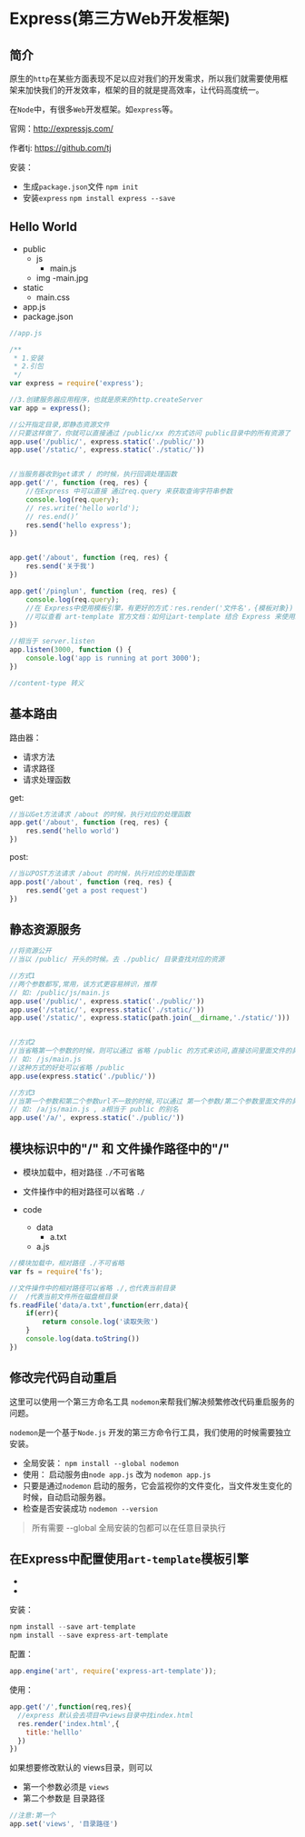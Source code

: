 # Express(第三方Web开发框架)

##  简介

原生的`http`在某些方面表现不足以应对我们的开发需求，所以我们就需要使用框架来加快我们的开发效率，框架的目的就是提高效率，让代码高度统一。

在`Node`中，有很多`Web`开发框架。如`express`等。

官网：http://expressjs.com/

作者tj: https://github.com/tj


安装：
- 生成`package.json`文件  `npm init`
- 安装`express`  `npm install express --save`


## Hello World

- public
  - js
    - main.js
  - img
    -main.jpg
- static
  - main.css
- app.js
- package.json

```js
//app.js

/**
 * 1.安装
 * 2.引包
 */
var express = require('express');

//3.创建服务器应用程序，也就是原来的http.createServer
var app = express();

//公开指定目录,即静态资源文件
//只要这样做了，你就可以直接通过 /public/xx 的方式访问 public目录中的所有资源了
app.use('/public/', express.static('./public/'))
app.use('/static/', express.static('./static/'))


//当服务器收到get请求 / 的时候，执行回调处理函数
app.get('/', function (req, res) {
    //在Express 中可以直接 通过req.query 来获取查询字符串参数
    console.log(req.query);
    // res.write('hello world');
    // res.end()’
    res.send('hello express');
})


app.get('/about', function (req, res) {
    res.send('关于我')
})

app.get('/pinglun', function (req, res) {
    console.log(req.query);
    //在 Express中使用模板引擎，有更好的方式：res.render('文件名'，{模板对象})
    //可以查看 art-template 官方文档：如何让art-template 结合 Express 来使用。https://aui.github.io/art-template/zh-cn/index.html
})

//相当于 server.listen
app.listen(3000, function () {
    console.log('app is running at port 3000');
})

//content-type 转义
```

## 基本路由

路由器：

- 请求方法
- 请求路径
- 请求处理函数

get:
```js
//当以Get方法请求 /about 的时候，执行对应的处理函数
app.get('/about', function (req, res) {
    res.send('hello world')
})
```

post:
```js
//当以POST方法请求 /about 的时候，执行对应的处理函数
app.post('/about', function (req, res) {
    res.send('get a post request')
})
```




## 静态资源服务

```js
//将资源公开
//当以 /public/ 开头的时候。去 ./public/ 目录查找对应的资源

//方式1 
//两个参数都写,常用，该方式更容易辨识，推荐
// 如: /public/js/main.js 
app.use('/public/', express.static('./public/'))
app.use('/static/', express.static('./static/'))
app.use('/static/', express.static(path.join(__dirname,'./static/')))


//方式2
//当省略第一个参数的时候，则可以通过 省略 /public 的方式来访问,直接访问里面文件的具体路径,
// 如: /js/main.js 
//这种方式的好处可以省略 /public
app.use(express.static('./public/'))

//方式3 
//当第一个参数和第二个参数url不一致的时候,可以通过 第一个参数/第二个参数里面文件的具体路径
// 如: /a/js/main.js , a相当于 public 的别名
app.use('/a/', express.static('./public/'))

```




## 模块标识中的"/" 和  文件操作路径中的"/" 

- 模块加载中，相对路径 `./`不可省略
- 文件操作中的相对路径可以省略 `./`



- code
  - data
    - a.txt
  - a.js

```js
//模块加载中，相对路径 ./不可省略
var fs = require('fs');

//文件操作中的相对路径可以省略 ./,也代表当前目录
//  /代表当前文件所在磁盘根目录
fs.readFile('data/a.txt',function(err,data){
    if(err){
        return console.log('读取失败')
    }
    console.log(data.toString())
})

```

## 修改完代码自动重启

这里可以使用一个第三方命名工具 `nodemon`来帮我们解决频繁修改代码重启服务的问题。

`nodemon`是一个基于`Node.js` 开发的第三方命令行工具，我们使用的时候需要独立安装。

- 全局安装： `npm install --global nodemon`
- 使用： 启动服务由`node app.js` 改为 `nodemon app.js`
- 只要是通过`nodemon` 启动的服务，它会监视你的文件变化，当文件发生变化的时候，自动启动服务器。
- 检查是否安装成功 `nodemon --version`

> 所有需要 --global 全局安装的包都可以在任意目录执行


## 在Express中配置使用`art-template`模板引擎

- [art-template-GitHub仓库]:https://github.com/aui/art-template
- [art-template官方文档]:https://aui.github.io/art-template/zh-cn/index.html

安装：
```js
npm install --save art-template
npm install --save express-art-template
```

配置：
```js
app.engine('art', require('express-art-template'));
```

使用：
```js
app.get('/',function(req,res){
  //express 默认会去项目中views目录中找index.html
  res.render('index.html',{
    title:'helllo'
  })
})
```

如果想要修改默认的 views目录，则可以

- 第一个参数必须是 `views`
- 第二个参数是 目录路径
```js
//注意:第一个
app.set('views', '目录路径')
```








